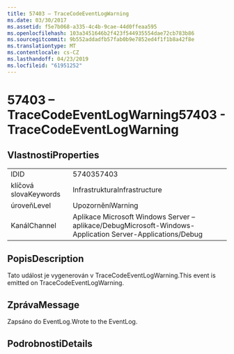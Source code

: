 ```yaml
---
title: 57403 – TraceCodeEventLogWarning
ms.date: 03/30/2017
ms.assetid: f5e7b068-a335-4c4b-9cae-44d0ffeaa595
ms.openlocfilehash: 103a3451646b2f423f544935554dae72cb783b86
ms.sourcegitcommit: 9b552addadfb57fab0b9e7852ed4f1f1b8a42f8e
ms.translationtype: MT
ms.contentlocale: cs-CZ
ms.lasthandoff: 04/23/2019
ms.locfileid: "61951252"
---
```

# <a name="57403---tracecodeeventlogwarning"></a><span data-ttu-id="62088-102">57403 – TraceCodeEventLogWarning</span><span class="sxs-lookup"><span data-stu-id="62088-102">57403 - TraceCodeEventLogWarning</span></span>
## <a name="properties"></a><span data-ttu-id="62088-103">Vlastnosti</span><span class="sxs-lookup"><span data-stu-id="62088-103">Properties</span></span>  
  
|||  
|-|-|  
|<span data-ttu-id="62088-104">ID</span><span class="sxs-lookup"><span data-stu-id="62088-104">ID</span></span>|<span data-ttu-id="62088-105">57403</span><span class="sxs-lookup"><span data-stu-id="62088-105">57403</span></span>|  
|<span data-ttu-id="62088-106">klíčová slova</span><span class="sxs-lookup"><span data-stu-id="62088-106">Keywords</span></span>|<span data-ttu-id="62088-107">Infrastruktura</span><span class="sxs-lookup"><span data-stu-id="62088-107">Infrastructure</span></span>|  
|<span data-ttu-id="62088-108">úroveň</span><span class="sxs-lookup"><span data-stu-id="62088-108">Level</span></span>|<span data-ttu-id="62088-109">Upozornění</span><span class="sxs-lookup"><span data-stu-id="62088-109">Warning</span></span>|  
|<span data-ttu-id="62088-110">Kanál</span><span class="sxs-lookup"><span data-stu-id="62088-110">Channel</span></span>|<span data-ttu-id="62088-111">Aplikace Microsoft Windows Server – aplikace/Debug</span><span class="sxs-lookup"><span data-stu-id="62088-111">Microsoft-Windows-Application Server-Applications/Debug</span></span>|  
  
## <a name="description"></a><span data-ttu-id="62088-112">Popis</span><span class="sxs-lookup"><span data-stu-id="62088-112">Description</span></span>  
 <span data-ttu-id="62088-113">Tato událost je vygenerován v TraceCodeEventLogWarning.</span><span class="sxs-lookup"><span data-stu-id="62088-113">This event is emitted on TraceCodeEventLogWarning.</span></span>  
  
## <a name="message"></a><span data-ttu-id="62088-114">Zpráva</span><span class="sxs-lookup"><span data-stu-id="62088-114">Message</span></span>  
 <span data-ttu-id="62088-115">Zapsáno do EventLog.</span><span class="sxs-lookup"><span data-stu-id="62088-115">Wrote to the EventLog.</span></span>  
  
## <a name="details"></a><span data-ttu-id="62088-116">Podrobnosti</span><span class="sxs-lookup"><span data-stu-id="62088-116">Details</span></span>
